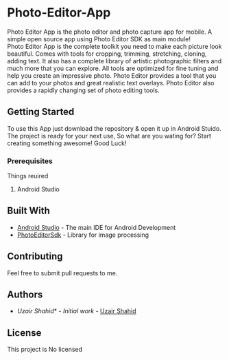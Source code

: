 # Photo-Editor-App

Photo Editor App is the photo editor and photo capture app for mobile.
A simple open source app using Photo Editor SDK as main module!
<br>
Photo Editor App is the complete toolkit you need to make each picture look beautiful. Comes with tools for cropping, trimming, stretching, cloning, adding text. It also has a complete library of artistic photographic filters and much more that you can explore. All tools are optimized for fine tuning and help you create an impressive photo. Photo Editor provides a tool that you can add to your photos and great realistic text overlays. Photo Editor also provides a rapidly changing set of photo editing tools.

## Getting Started

To use this App just download the repository & open it up in Android Stuido. The project is ready for your next use, So what are 
you wating for? Start creating something awesome! Good Luck!

### Prerequisites

Things reuired<br>
1. Android Studio


## Built With

* [Android Studio](https://developer.android.com/studio/index.html) - The main IDE for Android Development
* [PhotoEditorSdk](https://www.photoeditorsdk.com/features) - Library for image processing

## Contributing

Feel free to submit pull requests to me.


## Authors

* *Uzair Shahid** - *Initial work* - [Uzair Shahid](https://github.com/mirzauzairshahid)


## License

This project is No licensed
